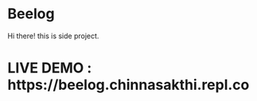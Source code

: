 # Beelog


Hi there! this is side project.

<h1> LIVE DEMO : https://beelog.chinnasakthi.repl.co </h1>
